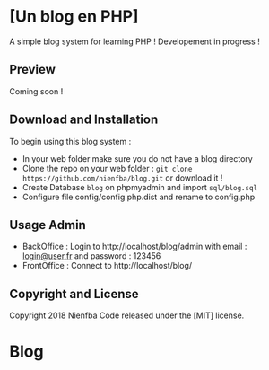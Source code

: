 # [Un blog en PHP]
A simple blog system for learning PHP !
Developement in progress !

## Preview
Coming soon !

## Download and Installation

To begin using this blog system :
* In your web folder make sure you do not have a blog directory
* Clone the repo on your web folder : `git clone https://github.com/nienfba/blog.git` or download it !
* Create Database `blog` on phpmyadmin and import `sql/blog.sql`
* Configure file config/config.php.dist and rename to config.php

## Usage Admin

* BackOffice :
Login to http://localhost/blog/admin with email : login@user.fr and password : 123456
* FrontOffice :
Connect to http://localhost/blog/

## Copyright and License

Copyright 2018 Nienfba Code released under the [MIT] license.
# Blog
